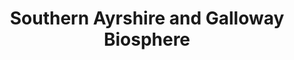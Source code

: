 ---
schema: default
title: Southern Ayrshire and Galloway Biosphere
organization: South Ayrshire
notes: >-
    Boundary for the Southern Ayrshire and Galloway Biosphere
resources:
  - name: Southern Ayrshire and Galloway Biosphere FEATURE LAYER
  - url: >-
      
  - format: FEATURE LAYER
license: 
category:

  - environment
  - conservation
  - planning
maintainer: South Ayrshire
maintainer_email: someone@example.com
---